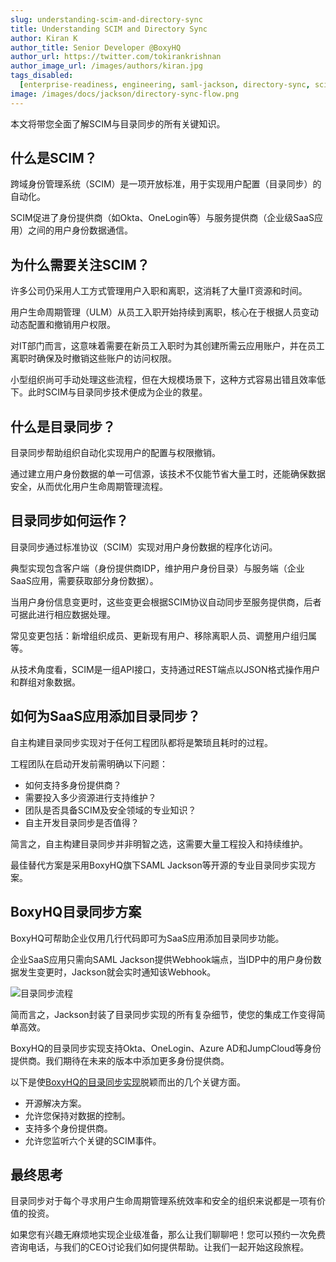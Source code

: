 ```yaml
---
slug: understanding-scim-and-directory-sync
title: Understanding SCIM and Directory Sync
author: Kiran K
author_title: Senior Developer @BoxyHQ
author_url: https://twitter.com/tokirankrishnan
author_image_url: /images/authors/kiran.jpg
tags_disabled:
  [enterprise-readiness, engineering, saml-jackson, directory-sync, scim]
image: /images/docs/jackson/directory-sync-flow.png
---
```


本文将带您全面了解SCIM与目录同步的所有关键知识。

## 什么是SCIM？

跨域身份管理系统（SCIM）是一项开放标准，用于实现用户配置（目录同步）的自动化。

SCIM促进了身份提供商（如Okta、OneLogin等）与服务提供商（企业级SaaS应用）之间的用户身份数据通信。

## 为什么需要关注SCIM？

许多公司仍采用人工方式管理用户入职和离职，这消耗了大量IT资源和时间。

用户生命周期管理（ULM）从员工入职开始持续到离职，核心在于根据人员变动动态配置和撤销用户权限。

对IT部门而言，这意味着需要在新员工入职时为其创建所需云应用账户，并在员工离职时确保及时撤销这些账户的访问权限。

小型组织尚可手动处理这些流程，但在大规模场景下，这种方式容易出错且效率低下。此时SCIM与目录同步技术便成为企业的救星。

## 什么是目录同步？

目录同步帮助组织自动化实现用户的配置与权限撤销。

通过建立用户身份数据的单一可信源，该技术不仅能节省大量工时，还能确保数据安全，从而优化用户生命周期管理流程。

## 目录同步如何运作？

目录同步通过标准协议（SCIM）实现对用户身份数据的程序化访问。

典型实现包含客户端（身份提供商IDP，维护用户身份目录）与服务端（企业SaaS应用，需要获取部分身份数据）。

当用户身份信息变更时，这些变更会根据SCIM协议自动同步至服务提供商，后者可据此进行相应数据处理。

常见变更包括：新增组织成员、更新现有用户、移除离职人员、调整用户组归属等。

从技术角度看，SCIM是一组API接口，支持通过REST端点以JSON格式操作用户和群组对象数据。

## 如何为SaaS应用添加目录同步？

自主构建目录同步实现对于任何工程团队都将是繁琐且耗时的过程。

工程团队在启动开发前需明确以下问题：

- 如何支持多身份提供商？
- 需要投入多少资源进行支持维护？
- 团队是否具备SCIM及安全领域的专业知识？
- 自主开发目录同步是否值得？

简言之，自主构建目录同步并非明智之选，这需要大量工程投入和持续维护。

最佳替代方案是采用BoxyHQ旗下SAML Jackson等开源的专业目录同步实现方案。

## BoxyHQ目录同步方案

BoxyHQ可帮助企业仅用几行代码即可为SaaS应用添加目录同步功能。

企业SaaS应用只需向SAML Jackson提供Webhook端点，当IDP中的用户身份数据发生变更时，Jackson就会实时通知该Webhook。

![目录同步流程](/images/docs/jackson/directory-sync-flow.png)

简而言之，Jackson封装了目录同步实现的所有复杂细节，使您的集成工作变得简单高效。

BoxyHQ的目录同步实现支持Okta、OneLogin、Azure AD和JumpCloud等身份提供商。我们期待在未来的版本中添加更多身份提供商。

以下是使[BoxyHQ的目录同步实现](/docs/directory-sync/overview)脱颖而出的几个关键方面。

- 开源解决方案。
- 允许您保持对数据的控制。
- 支持多个身份提供商。
- 允许您监听六个关键的SCIM事件。

## 最终思考

目录同步对于每个寻求用户生命周期管理系统效率和安全的组织来说都是一项有价值的投资。

如果您有兴趣无麻烦地实现企业级准备，那么让我们聊聊吧！您可以预约一次免费咨询电话，与我们的CEO讨论我们如何提供帮助。让我们一起开始这段旅程。